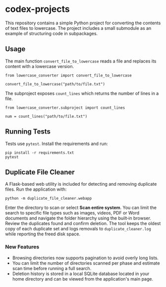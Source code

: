 # codex-projects

This repository contains a simple Python project for converting the contents of
text files to lowercase. The project includes a small submodule as an example of
structuring code in subpackages.

## Usage

The main function `convert_file_to_lowercase` reads a file and replaces its
content with a lowercase version.

```
from lowercase_converter import convert_file_to_lowercase

convert_file_to_lowercase("path/to/file.txt")
```

The subproject exposes `count_lines` which returns the number of lines in a
file.

```
from lowercase_converter.subproject import count_lines

num = count_lines("path/to/file.txt")
```

## Running Tests

Tests use `pytest`. Install the requirements and run:

```
pip install -r requirements.txt
pytest
```


## Duplicate File Cleaner

A Flask-based web utility is included for detecting and removing duplicate files.
Run the application with:

```
python -m duplicate_file_cleaner.webapp
```
Enter the directory to scan or select **Scan entire system**. You can limit the
search to specific file types such as images, videos, PDF or Word documents and
navigate the folder hierarchy using the built‑in browser. Review the duplicates
found and confirm deletion. The tool keeps the oldest copy of each duplicate set
and logs removals to `duplicate_cleaner.log` while reporting the freed disk
space.

### New Features

* Browsing directories now supports pagination to avoid overly long lists.
* You can limit the number of directories scanned per phase and estimate scan
  time before running a full search.
* Deletion history is stored in a local SQLite database located in your home
  directory and can be viewed from the application's main page.

